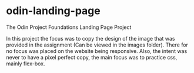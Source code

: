 # odin-landing-page

The Odin Project Foundations Landing Page Project

In this project the focus was to copy the design of the image that was provided in the assignment (Can be viewed in the images folder). There for no focus was placed on the website being responsive. Also, the intent was never to have a pixel perfect copy, the main focus was to practice css, mainly flex-box.
